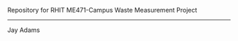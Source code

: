 Repository for RHIT ME471-Campus Waste Measurement Project

-----------------------------------------------------------------------------------------------------------------------------------

Jay Adams
